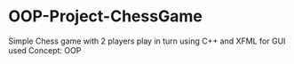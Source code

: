 # OOP-Project-ChessGame

Simple Chess game with 2 players play in turn 
using C++ and XFML for GUI
used Concept: OOP 
